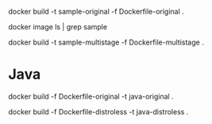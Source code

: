 docker build -t sample-original -f Dockerfile-original .

docker image ls | grep sample

docker build -t sample-multistage -f Dockerfile-multistage .


# Java

docker build -f Dockerfile-original -t java-original .


docker build -f Dockerfile-distroless -t java-distroless .